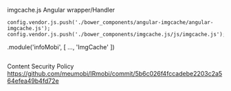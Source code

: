 
imgcache.js
Angular wrapper/Handler

	config.vendor.js.push('./bower_components/angular-imgcache/angular-imgcache.js');
	config.vendor.js.push('./bower_components/imgcache.js/js/imgcache.js');


.module('infoMobi', [
	...,
	'ImgCache'
])

<img img-cache ic-src="{{vm.logo}}" ng-if="vm.logo"/>

Content Security Policy
https://github.com/meumobi/IRmobi/commit/5b6c026f4fccadebe2203c2a564efea49b4fd72e